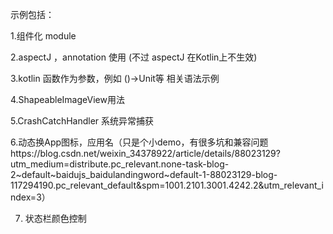 示例包括： 

1.组件化 module

2.aspectJ ，annotation 使用 (不过 aspectJ 在Kotlin上不生效)

3.kotlin 函数作为参数，例如 ()->Unit等 相关语法示例

4.ShapeableImageView用法

5.CrashCatchHandler  系统异常捕获

6.动态换App图标，应用名（只是个小demo，有很多坑和兼容问题https://blog.csdn.net/weixin_34378922/article/details/88023129?utm_medium=distribute.pc_relevant.none-task-blog-2~default~baidujs_baidulandingword~default-1-88023129-blog-117294190.pc_relevant_default&spm=1001.2101.3001.4242.2&utm_relevant_index=3）

7. 状态栏颜色控制
